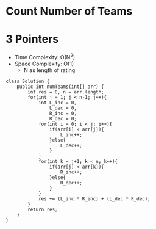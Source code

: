 # Count Number of Teams

# 3 Pointers

- Time Complexity: O(N<sup>2</sup>)
- Space Complexity: O(1)
  - N as length of rating

```
class Solution {
    public int numTeams(int[] arr) {
        int res = 0, n = arr.length;
        for(int j = 1; j < n-1; j++){
            int L_inc = 0,
                L_dec = 0,
                R_inc = 0,
                R_dec = 0;
            for(int i = 0; i < j; i++){
                if(arr[i] < arr[j]){
                    L_inc++;
                }else{
                    L_dec++;
                }
            }
            for(int k = j+1; k < n; k++){
                if(arr[j] < arr[k]){
                    R_inc++;
                }else{
                    R_dec++;
                }
            }
            res += (L_inc * R_inc) + (L_dec * R_dec);
        }
        return res;
    }
}
```
